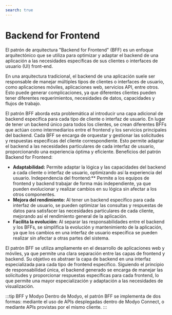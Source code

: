 ```yaml
---
search: true
---
```


# Backend for Frontend

El patrón de arquitectura "Backend for Frontend" (BFF) es un enfoque arquitectónico que se utiliza para optimizar y
adaptar el backend de una aplicación a las necesidades específicas de sus clientes o interfaces de usuario (UI)
front-end.

En una arquitectura tradicional, el backend de una aplicación suele ser responsable de manejar múltiples tipos de
clientes o interfaces de usuario, como aplicaciones móviles, aplicaciones web, servicios API, entre otros. Esto puede
generar complicaciones, ya que diferentes clientes pueden tener diferentes requerimientos, necesidades de datos,
capacidades y flujos de trabajo.

El patrón BFF aborda esta problemática al introducir una capa adicional de backend específica para cada tipo de cliente
o interfaz de usuario. En lugar de tener un backend único para todos los clientes, se crean diferentes BFFs que actúan
como intermediarios entre el frontend y los servicios principales del backend.
Cada BFF se encarga de orquestar y gestionar las solicitudes y respuestas específicas del cliente correspondiente. Esto
permite adaptar el backend a las necesidades particulares de cada interfaz de usuario, proporcionando una experiencia
óptima y eficiente.
Beneficios del patrón Backend for Frontend:

- **Adaptabilidad:** Permite adaptar la lógica y las capacidades del backend a cada cliente o interfaz de usuario,
  optimizando así la experiencia del usuario.
  Independencia del frontend:** Permite a los equipos de frontend y backend trabajar de forma más independiente, ya que
  pueden evolucionar y realizar cambios en su lógica sin afectar a los otros componentes.
- **Mejora del rendimiento:** Al tener un backend específico para cada interfaz de usuario, se pueden optimizar las
  consultas y respuestas de datos para satisfacer las necesidades particulares de cada cliente, mejorando así el
  rendimiento general de la aplicación.
- **Facilita la evolución:** Al separar las responsabilidades entre el backend y los BFFs, se simplifica la evolución y
  mantenimiento de la aplicación, ya que los cambios en una interfaz de usuario específica se pueden realizar sin
  afectar a otras partes del sistema.

El patrón BFF se utiliza ampliamente en el desarrollo de aplicaciones web y móviles, ya que permite una clara separación
entre las capas de frontend y backend. Su objetivo es abstraer la capa de backend en una interfaz especializada para
cada tipo de frontend específico. Siguiendo el principio de responsabilidad única, el backend generado se encarga de
manejar las solicitudes y proporcionar respuestas específicas para cada frontend, lo que permite una mayor
especialización y adaptación a las necesidades de visualización.

:::tip BFF y Modyo
Dentro de Modyo, el patrón BFF se implementa de dos formas: mediante el uso de APIs desplegadas dentro de Modyo Connect,
o mediante APIs provistas por el mismo cliente.
:::
